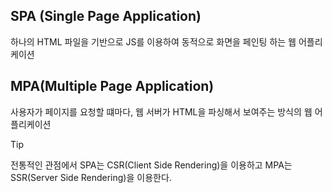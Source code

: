 ## SPA (Single Page Application)
하나의 HTML 파일을 기반으로 JS를 이용하여 동적으로 화면을 페인팅 하는 웹 어플리케이션

## MPA(Multiple Page Application)
사용자가 페이지를 요청할 떄마다, 웹 서버가 HTML을 파싱해서 보여주는 방식의 웹 어플리케이션

> [!tip]
> 전통적인 관점에서 SPA는 CSR(Client Side Rendering)을 이용하고 MPA는 SSR(Server Side Rendering)을 이용한다.

